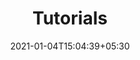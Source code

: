 ---
title: "Tutorials"
date: 2021-01-04T15:04:39+05:30
publishDate: 2021-01-04T15:04:39+05:30
description: "Here we will be learning about different tutorials as well as try to improve our skills. "
titleWrap: noWrap # wrap, noWrap
---
